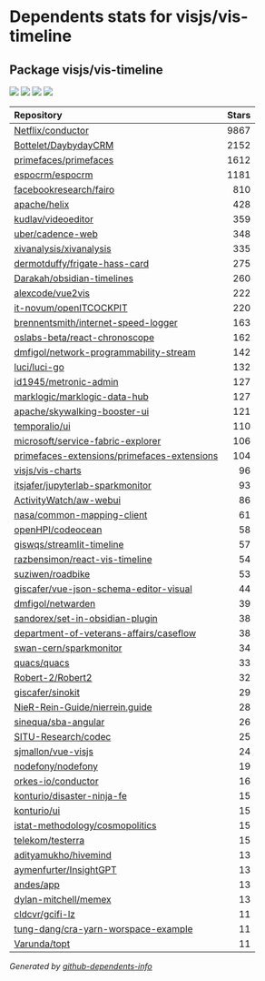 # Dependents stats for visjs/vis-timeline

## Package visjs/vis-timeline

[![](https://img.shields.io/static/v1?label=Used%20by&message=1272&color=informational&logo=slickpic)](https://github.com/visjs/vis-timeline/network/dependents)
[![](https://img.shields.io/static/v1?label=Used%20by%20(public)&message=56&color=informational&logo=slickpic)](https://github.com/visjs/vis-timeline/network/dependents)
[![](https://img.shields.io/static/v1?label=Used%20by%20(private)&message=1216&color=informational&logo=slickpic)](https://github.com/visjs/vis-timeline/network/dependents)
[![](https://img.shields.io/static/v1?label=Used%20by%20(stars)&message=1083&color=informational&logo=slickpic)](https://github.com/visjs/vis-timeline/network/dependents)

| Repository | Stars  |
| :--------  | -----: |
|[Netflix/conductor](https://github.com/Netflix/conductor) | 9867 |
|[Bottelet/DaybydayCRM](https://github.com/Bottelet/DaybydayCRM) | 2152 |
|[primefaces/primefaces](https://github.com/primefaces/primefaces) | 1612 |
|[espocrm/espocrm](https://github.com/espocrm/espocrm) | 1181 |
|[facebookresearch/fairo](https://github.com/facebookresearch/fairo) | 810 |
|[apache/helix](https://github.com/apache/helix) | 428 |
|[kudlav/videoeditor](https://github.com/kudlav/videoeditor) | 359 |
|[uber/cadence-web](https://github.com/uber/cadence-web) | 348 |
|[xivanalysis/xivanalysis](https://github.com/xivanalysis/xivanalysis) | 335 |
|[dermotduffy/frigate-hass-card](https://github.com/dermotduffy/frigate-hass-card) | 275 |
|[Darakah/obsidian-timelines](https://github.com/Darakah/obsidian-timelines) | 260 |
|[alexcode/vue2vis](https://github.com/alexcode/vue2vis) | 222 |
|[it-novum/openITCOCKPIT](https://github.com/it-novum/openITCOCKPIT) | 220 |
|[brennentsmith/internet-speed-logger](https://github.com/brennentsmith/internet-speed-logger) | 163 |
|[oslabs-beta/react-chronoscope](https://github.com/oslabs-beta/react-chronoscope) | 162 |
|[dmfigol/network-programmability-stream](https://github.com/dmfigol/network-programmability-stream) | 142 |
|[luci/luci-go](https://github.com/luci/luci-go) | 132 |
|[id1945/metronic-admin](https://github.com/id1945/metronic-admin) | 127 |
|[marklogic/marklogic-data-hub](https://github.com/marklogic/marklogic-data-hub) | 127 |
|[apache/skywalking-booster-ui](https://github.com/apache/skywalking-booster-ui) | 121 |
|[temporalio/ui](https://github.com/temporalio/ui) | 110 |
|[microsoft/service-fabric-explorer](https://github.com/microsoft/service-fabric-explorer) | 106 |
|[primefaces-extensions/primefaces-extensions](https://github.com/primefaces-extensions/primefaces-extensions) | 104 |
|[visjs/vis-charts](https://github.com/visjs/vis-charts) | 96 |
|[itsjafer/jupyterlab-sparkmonitor](https://github.com/itsjafer/jupyterlab-sparkmonitor) | 93 |
|[ActivityWatch/aw-webui](https://github.com/ActivityWatch/aw-webui) | 86 |
|[nasa/common-mapping-client](https://github.com/nasa/common-mapping-client) | 61 |
|[openHPI/codeocean](https://github.com/openHPI/codeocean) | 58 |
|[giswqs/streamlit-timeline](https://github.com/giswqs/streamlit-timeline) | 57 |
|[razbensimon/react-vis-timeline](https://github.com/razbensimon/react-vis-timeline) | 54 |
|[suziwen/roadbike](https://github.com/suziwen/roadbike) | 53 |
|[giscafer/vue-json-schema-editor-visual](https://github.com/giscafer/vue-json-schema-editor-visual) | 44 |
|[dmfigol/netwarden](https://github.com/dmfigol/netwarden) | 39 |
|[sandorex/set-in-obsidian-plugin](https://github.com/sandorex/set-in-obsidian-plugin) | 38 |
|[department-of-veterans-affairs/caseflow](https://github.com/department-of-veterans-affairs/caseflow) | 38 |
|[swan-cern/sparkmonitor](https://github.com/swan-cern/sparkmonitor) | 34 |
|[quacs/quacs](https://github.com/quacs/quacs) | 33 |
|[Robert-2/Robert2](https://github.com/Robert-2/Robert2) | 32 |
|[giscafer/sinokit](https://github.com/giscafer/sinokit) | 29 |
|[NieR-Rein-Guide/nierrein.guide](https://github.com/NieR-Rein-Guide/nierrein.guide) | 28 |
|[sinequa/sba-angular](https://github.com/sinequa/sba-angular) | 26 |
|[SITU-Research/codec](https://github.com/SITU-Research/codec) | 25 |
|[sjmallon/vue-visjs](https://github.com/sjmallon/vue-visjs) | 24 |
|[nodefony/nodefony](https://github.com/nodefony/nodefony) | 19 |
|[orkes-io/conductor](https://github.com/orkes-io/conductor) | 16 |
|[konturio/disaster-ninja-fe](https://github.com/konturio/disaster-ninja-fe) | 15 |
|[konturio/ui](https://github.com/konturio/ui) | 15 |
|[istat-methodology/cosmopolitics](https://github.com/istat-methodology/cosmopolitics) | 15 |
|[telekom/testerra](https://github.com/telekom/testerra) | 15 |
|[adityamukho/hivemind](https://github.com/adityamukho/hivemind) | 13 |
|[aymenfurter/InsightGPT](https://github.com/aymenfurter/InsightGPT) | 13 |
|[andes/app](https://github.com/andes/app) | 13 |
|[dylan-mitchell/memex](https://github.com/dylan-mitchell/memex) | 13 |
|[cldcvr/gcifi-lz](https://github.com/cldcvr/gcifi-lz) | 11 |
|[tung-dang/cra-yarn-worspace-example](https://github.com/tung-dang/cra-yarn-worspace-example) | 11 |
|[Varunda/topt](https://github.com/Varunda/topt) | 11 |

_Generated by [github-dependents-info](https://github.com/nvuillam/github-dependents-info)_